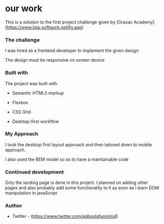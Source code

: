 # our work

This is a solution to the first project challenge given by [Grazac Academy] (https://www.lola-softwork.netlify.app)

### The challenge

I was hired as a frontend developer to implement the given design

The design must be responsive on screen device

### Built with

The project was built with

- Semantic HTML5 markup

- Flexbox
- CSS Grid
- Desktop-first workflow

### My Approach

I took the desktop first layout approach and then tailored down to mobile approach.

I also used the BEM model so as to have a maintainable code

### Continued development

Only the landing page is done in this project. I planned on adding other pages and also probably add some functionality to it as soon as i learn DOM manipulation in javaScript

### Author

- Twitter - (https://www.twitter.com/agboolafunmilo4)
